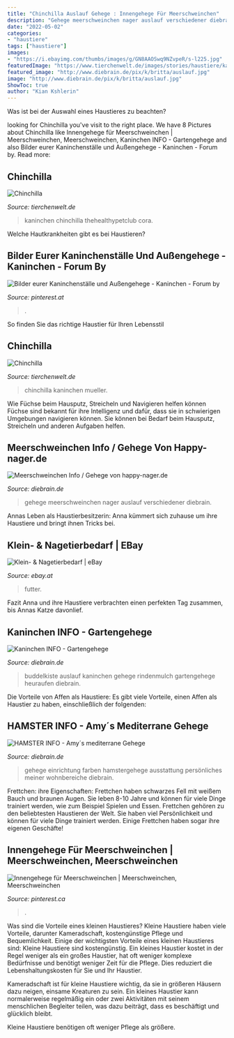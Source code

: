 ```yaml
---
title: "Chinchilla Auslauf Gehege : Innengehege Für Meerschweinchen"
description: "Gehege meerschweinchen nager auslauf verschiedener diebrain"
date: "2022-05-02"
categories:
- "haustiere"
tags: ["haustiere"]
images:
- "https://i.ebayimg.com/thumbs/images/g/GN8AAOSwq9NZvpeR/s-l225.jpg"
featuredImage: "https://www.tierchenwelt.de/images/stories/haustiere/kaninchen/chinchilla_kaninchen_l.jpg"
featured_image: "http://www.diebrain.de/pix/k/britta/auslauf.jpg"
image: "http://www.diebrain.de/pix/k/britta/auslauf.jpg"
ShowToc: true
author: "Kian Kshlerin"
---
```



Was ist bei der Auswahl eines Haustieres zu beachten?

	

		
looking for Chinchilla you've visit to the right place. We have 8 Pictures about Chinchilla like Innengehege für Meerschweinchen | Meerschweinchen, Meerschweinchen, Kaninchen INFO - Gartengehege and also Bilder eurer Kaninchenställe und Außengehege - Kaninchen - Forum by. Read more:
		
    
## Chinchilla

<img loading=lazy src="https://www.tierchenwelt.de/images/stories/haustiere/kaninchen/chinchilla_kaninchen_l.jpg" onerror="this.onerror=null;this.src='https://tse1.mm.bing.net/th?id=OIP.lLYS_8ENn94cFT9c18wwYAHaE8&amp;pid=15.1';" alt="Chinchilla">

_Source: tierchenwelt.de_

>kaninchen chinchilla thehealthypetclub cora. 

	

Welche Hautkrankheiten gibt es bei Haustieren?

    
## Bilder Eurer Kaninchenställe Und Außengehege - Kaninchen - Forum By

<img loading=lazy src="https://i.pinimg.com/736x/35/3d/af/353dafc9c894c6cd90cdcf13626a075d.jpg?b=t" onerror="this.onerror=null;this.src='https://tse1.mm.bing.net/th?id=OIP.3w9kCFGWqiA8B4vCEDD8lQAAAA&amp;pid=15.1';" alt="Bilder eurer Kaninchenställe und Außengehege - Kaninchen - Forum by">

_Source: pinterest.at_

>. 

	

So finden Sie das richtige Haustier für Ihren Lebensstil

    
## Chinchilla

<img loading=lazy src="https://www.tierchenwelt.de/images/stories/haustiere/kaninchen/chinchilla_kaninchen_wiese_l.jpg" onerror="this.onerror=null;this.src='https://tse1.mm.bing.net/th?id=OIP.v7Q44KiC2S1HPMxdVL53MAHaE8&amp;pid=15.1';" alt="Chinchilla">

_Source: tierchenwelt.de_

>chinchilla kaninchen mueller. 

	

Wie Füchse beim Hausputz, Streicheln und Navigieren helfen können
Füchse sind bekannt für ihre Intelligenz und dafür, dass sie in schwierigen Umgebungen navigieren können. Sie können bei Bedarf beim Hausputz, Streicheln und anderen Aufgaben helfen.

    
## Meerschweinchen Info / Gehege Von Happy-nager.de

<img loading=lazy src="http://www.diebrain.de/pix/mi/hn/2.jpg" onerror="this.onerror=null;this.src='https://tse3.mm.bing.net/th?id=OIP.WbheAn-9V3uECH-8LtFfoAHaDZ&amp;pid=15.1';" alt="Meerschweinchen Info / Gehege von happy-nager.de">

_Source: diebrain.de_

>gehege meerschweinchen nager auslauf verschiedener diebrain. 

	

Annas Leben als Haustierbesitzerin: Anna kümmert sich zuhause um ihre Haustiere und bringt ihnen Tricks bei.

    
## Klein- &amp; Nagetierbedarf | EBay

<img loading=lazy src="https://i.ebayimg.com/thumbs/images/g/GN8AAOSwq9NZvpeR/s-l225.jpg" onerror="this.onerror=null;this.src='https://tse2.mm.bing.net/th?id=OIP.PeuFxhs5SUjHBun8wkbYFgAAAA&amp;pid=15.1';" alt="Klein- &amp; Nagetierbedarf | eBay">

_Source: ebay.at_

>futter. 

	

Fazit
Anna und ihre Haustiere verbrachten einen perfekten Tag zusammen, bis Annas Katze davonlief.

    
## Kaninchen INFO - Gartengehege

<img loading=lazy src="http://www.diebrain.de/pix/k/britta/auslauf.jpg" onerror="this.onerror=null;this.src='https://tse2.mm.bing.net/th?id=OIP.DChgvWImxeENxUrHZE1F6AHaFj&amp;pid=15.1';" alt="Kaninchen INFO - Gartengehege">

_Source: diebrain.de_

>buddelkiste auslauf kaninchen gehege rindenmulch gartengehege heuraufen diebrain. 

	

Die Vorteile von Affen als Haustiere: Es gibt viele Vorteile, einen Affen als Haustier zu haben, einschließlich der folgenden:

    
## HAMSTER INFO - Amy´s Mediterrane Gehege

<img loading=lazy src="http://www.diebrain.de/pix/hi/amy/1.jpg" onerror="this.onerror=null;this.src='https://tse2.mm.bing.net/th?id=OIP.OUgqqlxk5PdQvJl66MvrswHaDK&amp;pid=15.1';" alt="HAMSTER INFO - Amy´s mediterrane Gehege">

_Source: diebrain.de_

>gehege einrichtung farben hamstergehege ausstattung persönliches meiner wohnbereiche diebrain. 

	

Frettchen: ihre Eigenschaften: Frettchen haben schwarzes Fell mit weißem Bauch und braunen Augen. Sie leben 8-10 Jahre und können für viele Dinge trainiert werden, wie zum Beispiel Spielen und Essen.
Frettchen gehören zu den beliebtesten Haustieren der Welt. Sie haben viel Persönlichkeit und können für viele Dinge trainiert werden. Einige Frettchen haben sogar ihre eigenen Geschäfte!

    
## Innengehege Für Meerschweinchen | Meerschweinchen, Meerschweinchen

<img loading=lazy src="https://i.pinimg.com/originals/cd/60/1d/cd601d780de944329b8ebe1137007689.jpg" onerror="this.onerror=null;this.src='https://tse2.mm.bing.net/th?id=OIP.da2wW5cR8GzkHOPtp1BrQgHaEK&amp;pid=15.1';" alt="Innengehege für Meerschweinchen | Meerschweinchen, Meerschweinchen">

_Source: pinterest.ca_

>. 

	

Was sind die Vorteile eines kleinen Haustieres?
Kleine Haustiere haben viele Vorteile, darunter Kameradschaft, kostengünstige Pflege und Bequemlichkeit. Einige der wichtigsten Vorteile eines kleinen Haustieres sind:
Kleine Haustiere sind kostengünstig. Ein kleines Haustier kostet in der Regel weniger als ein großes Haustier, hat oft weniger komplexe Bedürfnisse und benötigt weniger Zeit für die Pflege. Dies reduziert die Lebenshaltungskosten für Sie und Ihr Haustier.

Kameradschaft ist für kleine Haustiere wichtig, da sie in größeren Häusern dazu neigen, einsame Kreaturen zu sein. Ein kleines Haustier kann normalerweise regelmäßig ein oder zwei Aktivitäten mit seinem menschlichen Begleiter teilen, was dazu beiträgt, dass es beschäftigt und glücklich bleibt.

Kleine Haustiere benötigen oft weniger Pflege als größere.

